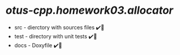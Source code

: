 # ***otus-cpp.homework03.allocator***

* src - dierctory with sources files :heavy_check_mark::star2:
* test - directory with unit tests :heavy_check_mark::star2:
* docs - Doxyfile :heavy_check_mark::star2:
